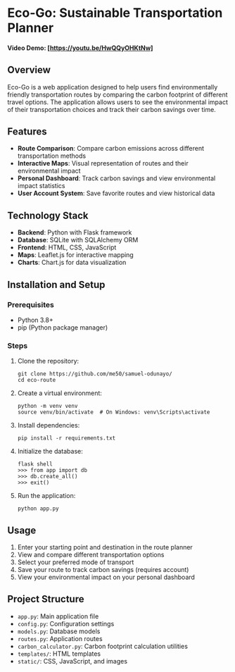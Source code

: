 # Eco-Go: Sustainable Transportation Planner

#### Video Demo: [https://youtu.be/HwQQyOHKtNw]

## Overview
Eco-Go is a web application designed to help users find environmentally friendly transportation routes by comparing the carbon footprint of different travel options. The application allows users to see the environmental impact of their transportation choices and track their carbon savings over time.

## Features
- **Route Comparison**: Compare carbon emissions across different transportation methods
- **Interactive Maps**: Visual representation of routes and their environmental impact
- **Personal Dashboard**: Track carbon savings and view environmental impact statistics
- **User Account System**: Save favorite routes and view historical data

## Technology Stack
- **Backend**: Python with Flask framework
- **Database**: SQLite with SQLAlchemy ORM
- **Frontend**: HTML, CSS, JavaScript
- **Maps**: Leaflet.js for interactive mapping
- **Charts**: Chart.js for data visualization

## Installation and Setup

### Prerequisites
- Python 3.8+
- pip (Python package manager)

### Steps
1. Clone the repository:
   ```
   git clone https://github.com/me50/samuel-odunayo/
   cd eco-route
   ```

2. Create a virtual environment:
   ```
   python -m venv venv
   source venv/bin/activate  # On Windows: venv\Scripts\activate
   ```

3. Install dependencies:
   ```
   pip install -r requirements.txt
   ```
4. Initialize the database:
   ```
   flask shell
   >>> from app import db
   >>> db.create_all()
   >>> exit()
   ```

5. Run the application:
   ```
   python app.py
   ```

## Usage
1. Enter your starting point and destination in the route planner
2. View and compare different transportation options
3. Select your preferred mode of transport
4. Save your route to track carbon savings (requires account)
5. View your environmental impact on your personal dashboard

## Project Structure
- `app.py`: Main application file
- `config.py`: Configuration settings
- `models.py`: Database models
- `routes.py`: Application routes
- `carbon_calculator.py`: Carbon footprint calculation utilities
- `templates/`: HTML templates
- `static/`: CSS, JavaScript, and images



